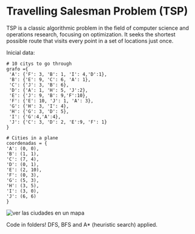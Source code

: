 # Travelling Salesman Problem (TSP)
TSP is a classic algorithmic problem in the field of computer science and operations research, focusing on optimization. It seeks the shortest possible route that visits every point in a set of locations just once.

Inicial data:
````
# 10 citys to go through
grafo ={
 'A': {'F': 3, 'B': 1, 'I': 4,'D':1},
 'B': {'E': 9, 'C': 6, 'A': 1},
 'C': {'J': 3, 'B': 6},
 'D': {'A': 1, 'H': 5, 'J':2},
 'E': {'J': 9, 'B': 9,'F':10},
 'F': {'E': 10, 'J': 1, 'A': 3},
 'G': {'H': 3, 'I': 4},
 'H': {'G': 3, 'D': 5},
 'I': {'G':4,'A':4},
 'J': {'C': 3, 'D': 2, 'E':9, 'F': 1}
}

# Cities in a plane
coordenadas = {
'A': (0, 0),
'B': (1, 1),
'C': (7, 4),
'D': (0, 1),
'E': (2, 10),
'F': (0, 3),
'G': (5, 3),
'H': (3, 5),
'I': (3, 0),
'J': (6, 6)
}
````
![ver las ciudades en un mapa]([https://github.com/beluirina/TSP/blob/main/visual.png])

Code in folders! DFS, BFS and A* (heuristic search) applied.

